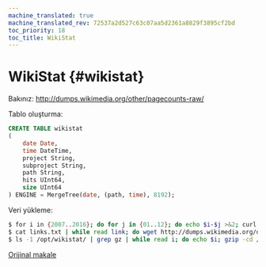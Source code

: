 ```yaml
---
machine_translated: true
machine_translated_rev: 72537a2d527c63c07aa5d2361a8829f3895cf2bd
toc_priority: 18
toc_title: WikiStat
---
```


# WikiStat {#wikistat}

Bakınız: http://dumps.wikimedia.org/other/pagecounts-raw/

Tablo oluşturma:

``` sql
CREATE TABLE wikistat
(
    date Date,
    time DateTime,
    project String,
    subproject String,
    path String,
    hits UInt64,
    size UInt64
) ENGINE = MergeTree(date, (path, time), 8192);
```

Veri yükleme:

``` bash
$ for i in {2007..2016}; do for j in {01..12}; do echo $i-$j >&2; curl -sSL "http://dumps.wikimedia.org/other/pagecounts-raw/$i/$i-$j/" | grep -oE 'pagecounts-[0-9]+-[0-9]+\.gz'; done; done | sort | uniq | tee links.txt
$ cat links.txt | while read link; do wget http://dumps.wikimedia.org/other/pagecounts-raw/$(echo $link | sed -r 's/pagecounts-([0-9]{4})([0-9]{2})[0-9]{2}-[0-9]+\.gz/\1/')/$(echo $link | sed -r 's/pagecounts-([0-9]{4})([0-9]{2})[0-9]{2}-[0-9]+\.gz/\1-\2/')/$link; done
$ ls -1 /opt/wikistat/ | grep gz | while read i; do echo $i; gzip -cd /opt/wikistat/$i | ./wikistat-loader --time="$(echo -n $i | sed -r 's/pagecounts-([0-9]{4})([0-9]{2})([0-9]{2})-([0-9]{2})([0-9]{2})([0-9]{2})\.gz/\1-\2-\3 \4-00-00/')" | clickhouse-client --query="INSERT INTO wikistat FORMAT TabSeparated"; done
```

[Orijinal makale](https://clickhouse.tech/docs/en/getting_started/example_datasets/wikistat/) <!--hide-->
